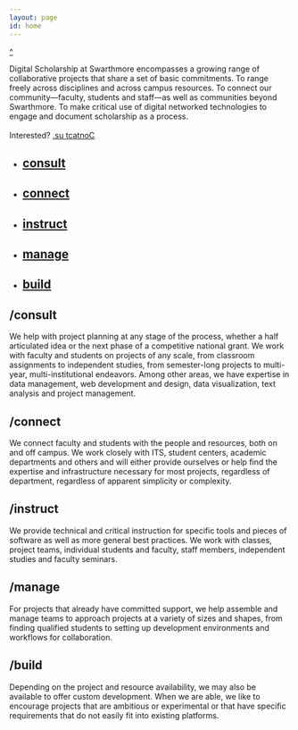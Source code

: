 ```yaml
---
layout: page
id: home
---
```


<a href="" id="nav-arrow">^</a>

<div class="panel" id="definition">

<p>Digital Scholarship at Swarthmore encompasses a growing range of collaborative projects that share a set of basic commitments. To range freely across disciplines and across campus resources. To connect our community&mdash;faculty, students and staff&mdash;as well as communities beyond Swarthmore. To make critical use of digital networked technologies to engage and document scholarship as a process.
<br/><br/>
Interested? <a class="email" href="mailto:digitalscholarship@swarthmore.edu">.su tcatnoC</a>
</p>

<ul id="services">
<li><a href="#consult">
        <h2>consult</h2>
    </a></li>
<li><a href="#connect">
        <h2>connect</h2>
    </a></li>
<li><a href="#instruct">
        <h2>instruct</h2>
    </a></li>
<li><a href="#manage">
        <h2>manage</h2>
    </a></li>
<li><a href="#build">
        <h2>build</h2>
    </a></li>
</ul>
</div>

<div class="panel" id="consult">

<h2>/consult</h2>

<p>We help with project planning at any stage of the process, whether a half articulated idea or the next phase of a competitive national grant. We work with faculty and students on projects of any scale, from classroom assignments to independent studies, from semester-long projects to multi-year, multi-institutional endeavors. Among other areas, we have expertise in data management, web development and design, data visualization, text analysis and project management.</p>

<!--     History 99 Final Project / END</p>
 -->
</div>

<div class="panel" id="connect">

<h2>/connect</h2>

<p>We connect faculty and students with the people and resources, both on and off campus. We work closely with ITS, student centers, academic departments and others and will either provide ourselves or help find the expertise and infrastructure necessary for most projects, regardless of department, regardless of apparent simplicity or complexity.
</p>    
<!--     Columbia University / University of Pennsylvania / Navajo Technical University / CLIR / TriColleges / The Library Company</p>
 -->
 </div>

<div class="panel" id="instruct">

<h2>/instruct</h2>

<p>We provide technical and critical instruction for specific tools and pieces of software as well as more general best practices. We work with classes, project teams, individual students and faculty, staff members, independent studies and faculty seminars.</p>
    
<!--     END / Feminist Media / BarrioEdPHL / Victorian Literature</p>
 --></div>

<div class="panel" id="manage">

<h2>/manage</h2>

<p>For projects that already have committed support, we help assemble and manage teams to approach projects at a variety of sizes and shapes, from finding qualified students to setting up development environments and workflows for collaboration.
</p>    
    <!-- Black Liberation 1969 Digital Archive / Navajo Verb Generator / END</p> -->
</div>

<div class="panel" id="build">

<h2>/build</h2>

<p>Depending on the project and resource availability, we may also be available to offer custom development. When we are able, we like to encourage projects that are ambitious or experimental or that have specific requirements that do not easily fit into existing platforms.
</p>
<!--     Black Liberation 1969 Digital Archive / Navajo Verb Generator / Visualizing Translations</p>
 --></div>
